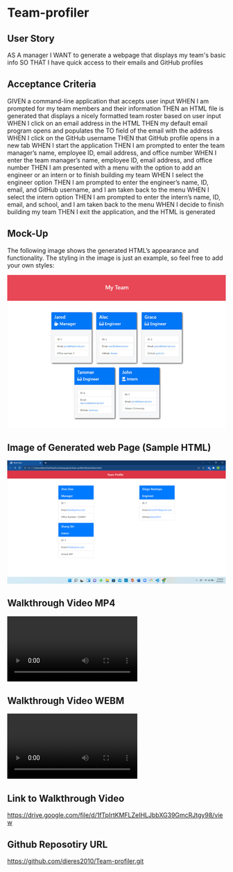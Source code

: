 # Team-profiler

## User Story

AS A manager
I WANT to generate a webpage that displays my team's basic info
SO THAT I have quick access to their emails and GitHub profiles

## Acceptance Criteria

GIVEN a command-line application that accepts user input
WHEN I am prompted for my team members and their information
THEN an HTML file is generated that displays a nicely formatted team roster based on user input
WHEN I click on an email address in the HTML
THEN my default email program opens and populates the TO field of the email with the address
WHEN I click on the GitHub username
THEN that GitHub profile opens in a new tab
WHEN I start the application
THEN I am prompted to enter the team manager’s name, employee ID, email address, and office number
WHEN I enter the team manager’s name, employee ID, email address, and office number
THEN I am presented with a menu with the option to add an engineer or an intern or to finish building my team
WHEN I select the engineer option
THEN I am prompted to enter the engineer’s name, ID, email, and GitHub username, and I am taken back to the menu
WHEN I select the intern option
THEN I am prompted to enter the intern’s name, ID, email, and school, and I am taken back to the menu
WHEN I decide to finish building my team
THEN I exit the application, and the HTML is generated

## Mock-Up

The following image shows the generated HTML’s appearance and functionality. The styling in the image is just an example, so feel free to add your own styles:

![Mock-up](./images/Mock-up.png)

## Image of Generated web Page (Sample HTML)

![Webpage](./images/Team-Profiler.png)

## Walkthrough Video MP4

![Video MP4](./Video/Team-Profiler.mp4)

## Walkthrough Video WEBM

![Video WEBM](./Video/Team-Profiler.webm)

## Link to Walkthrough Video

https://drive.google.com/file/d/1fTpIrtKMFLZeIHLJbbXG39GmcRJtgy98/view

## Github Reposotiry URL

https://github.com/dieres2010/Team-profiler.git

